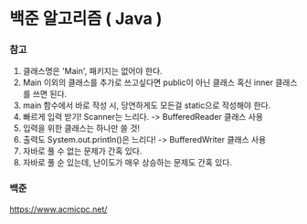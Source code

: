 # 백준 알고리즘 ( Java )

### 참고
1. 클래스명은 'Main', 패키지는 없어야 한다.
2. Main 이외의 클래스를 추가로 쓰고싶다면 public이 아닌 클래스 혹신 inner 클래스를 쓰면 된다.
3. main 함수에서 바로 작성 시, 당연하게도 모든걸 static으로 작성해야 한다.
4. 빠르게 입력 받기! Scanner는 느리다. -> BufferedReader 클래스 사용
5. 입력을 위한 클래스는 하나만 쓸 것!
6. 출력도 System.out.println()은 느리다! -> BufferedWriter 클래스 사용
7. 자바로 풀 수 없는 문제가 간혹 있다.
8. 자바로 풀 순 있는데, 난이도가 매우 상승하는 문제도 간혹 있다.

### 백준
https://www.acmicpc.net/
